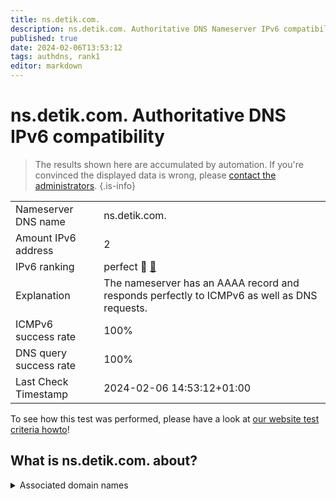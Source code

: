 ```yaml
---
title: ns.detik.com.
description: ns.detik.com. Authoritative DNS Nameserver IPv6 compatibility
published: true
date: 2024-02-06T13:53:12
tags: authdns, rank1
editor: markdown
---
```


# ns.detik.com. Authoritative DNS IPv6 compatibility

> The results shown here are accumulated by automation. If you're convinced the displayed data is wrong, please [contact the administrators](/howto/chat). 
{.is-info}




|   |   |
| - | - |
| Nameserver DNS name | ns.detik.com.
| Amount IPv6 address | 2
| IPv6 ranking | perfect :1st_place_medal: [🔗](/howto/ranking) |
| Explanation | The nameserver has an AAAA record and responds perfectly to ICMPv6 as well as DNS requests. |
| ICMPv6 success rate | 100%|
| DNS query success rate | 100% |
| Last Check Timestamp | 2024-02-06 14:53:12+01:00 |

To see how this test was performed, please have a look at [our website test criteria howto](/howto/testcriteria/authdns)!


## What is ns.detik.com. about?






<details>
<summary>Associated domain names</summary>

www.detik.com

</details>
